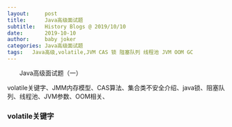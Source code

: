 ```yaml
---
layout:     post
title:      Java高级面试题
subtitle:   History Blogs @ 2019/10/10
date:       2019-10-10
author:     baby joker
categories:	Java高级面试题
tags:	Java高级,volatile,JVM CAS 锁 阻塞队列 线程池 JVM OOM GC
---
```

　　Java高级面试题（一）

volatile关键字、JMM内存模型、CAS算法、集合类不安全介绍、java锁、阻塞队列、线程池、JVM参数、OOM相关、







### volatile关键字

